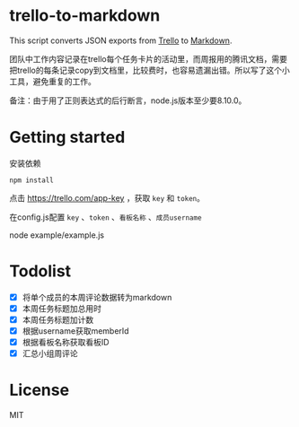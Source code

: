 # trello-to-markdown
This script converts JSON exports from [Trello](http://trello.com) to [Markdown](http://daringfireball.net/projects/markdown/basics).

团队中工作内容记录在trello每个任务卡片的活动里，而周报用的腾讯文档，需要把trello的每条记录copy到文档里，比较费时，也容易遗漏出错。所以写了这个小工具，避免重复的工作。

备注：由于用了正则表达式的后行断言，node.js版本至少要8.10.0。

# Getting started

安装依赖
```
npm install
```
点击 https://trello.com/app-key  ，获取 `key` 和 `token`。

在config.js配置 `key` 、`token` 、`看板名称` 、`成员username`

node example/example.js

# Todolist
  
- [x] 将单个成员的本周评论数据转为markdown
- [x] 本周任务标题加总用时
- [x] 本周任务标题加计数
- [x] 根据username获取memberId
- [x] 根据看板名称获取看板ID
- [x] 汇总小组周评论

# License

MIT